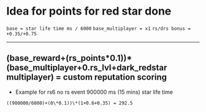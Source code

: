 # Idea for points for red star done
```base = star life time ms / 6000```
```base_multiplayer = x1```
```rs/drs bonus = +0.35/+0.75```



----
(base_reward+(rs_points\*0.1))\*(base_multiplayer+0.rs_lvl+dark_redstar multiplayer) = custom reputation scoring
----


- Example for rs6 no rs event 900000 ms (15 mins) star life time

```((900000/6000)+(0\*0.1))\*(1+0.6+0.35) = 292.5```
